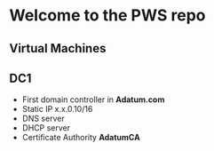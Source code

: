 # Welcome to the PWS repo

## Virtual Machines
## DC1
* First domain controller in __Adatum.com__
* Static IP x.x.0.10/16
* DNS server
* DHCP server
* Certificate Authority __AdatumCA__
